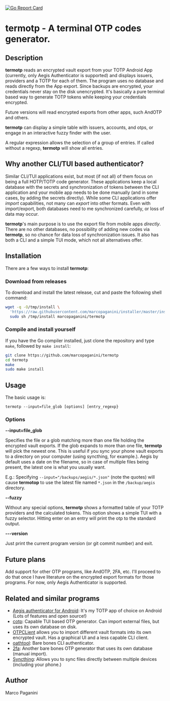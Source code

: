 [![Go Report Card](https://goreportcard.com/badge/github.com/marcopaganini/termotp)](https://goreportcard.com/report/github.com/marcopaganini/termotp)

# termotp - A terminal OTP codes generator.

## Description

**termotp** reads an encrypted vault export from your TOTP Android App (currently, only Aegis Authenticator is supported) and displays issuers, providers and a TOTP for each of them. The program uses no database and reads directly from the App export. Since backups are encrypted, your credentials never stay on the disk unencrypted. It's basically a pure terminal based way to generate TOTP tokens while keeping your credentials encrypted.

Future versions will read encrypted exports from other apps, such AndOTP and others.

**termotp** can display a simple table with issuers, accounts, and otps, or engage in an interactive fuzzy finder with the user.

A regular expression allows the selection of a group of entries. If called without a regexp, **termotp** will show all entries.

## Why another CLI/TUI based authenticator?

Similar CLI/TUI applications exist, but most (if not all) of them focus on being a full HOTP/TOTP code generator. These applications keep a local database with the secrets and synchronization of tokens between the CLI application and your mobile app needs to be done manually (and in some cases, by adding the secrets directly). While some CLI applications offer *import* capabilities, not many can *export* into other formats. Even with import/export, both databases need to me synchronized carefully, or loss of data may occur.

**termotp**'s main purpose is to use the export file from mobile apps *directly*. There are no other databases, no possibility of adding new codes via **termotp**, so no chance for data loss of synchronization issues. It also has both a CLI and a simple TUI mode, which not all alternatives offer.

## Installation

There are a few ways to install **termotp**:

### Download from releases

To download and install the latest release, cut and paste the following shell command:

```bash
wget -q -O/tmp/install \
  'https://raw.githubusercontent.com/marcopaganini/installer/master/install.sh' && \
  sudo sh /tmp/install marcopaganini/termotp
```

### Compile and install yourself

If you have the Go compiler installed, just clone the repository and type `make`, followed by `make install`:

```bash
git clone https://github.com/marcopaganini/termotp
cd termotp
make
sudo make install
```

## Usage

The basic usage is:

```
termotp --input=file_glob [options] [entry_regexp}
```

### Options ###

**--input=file_glob**

Specifies the file or a glob matching more than one file holding the encrypted vault exports. If the glob expands to more than one file, **termotp** will pick the newest one. This is useful if you sync your phone vault exports to a directory on your computer (using syncthing, for example.). Aegis by default uses a date on the filename, so in case of multiple files being present, the latest one is what you usually want.

E.g.: Specifying `--input="/backups/aegis/*.json"` (note the quotes) will cause **termotop** to use the latest file named `*.json` in the `/backup/aegis` directory.

**--fuzzy**

Without any special options, **termotp** shows a formatted table of your TOTP providers and the calculated tokens. This option shows a simple TUI with a fuzzy selector. Hitting enter on an entry will print the otp to the standard output.

**---version**

Just print the current program version (or git commit number) and exit.

## Future plans

Add support for other OTP programs, like AndOTP, 2FA, etc. I'll proceed to do that once I have literature on the encrypted export formats for those programs.  For now, only Aegis Authenticator is supported.

## Related and similar programs

* [Aegis authenticator for Android](http://getaegis.app): It's my TOTP app of choice on Android (Lots of features and open source!)
* [cotp](https://github.com/replydev/cotp): Capable TUI based OTP generator. Can import external files, but uses its own database on disk.
* [OTPCLient](https://github.com/paolostivanin/OTPClient) allows you to import different vault formats into its own encrypted vault. Has a graphical UI and a less capable CLI client.
* [oathtool](https://www.nongnu.org/oath-toolkit/): Bare bones CLI authenticator.
* [2fa](https://github.com/rsc/2fa): Another bare bones OTP generator that uses its own database (manual import).
* [Syncthing](http://syncthing.net): Allows you to sync files directly between multiple devices (including your phone.)

## Author

Marco Paganini <paganini AT paganini dot net>
